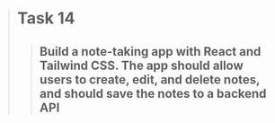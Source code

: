 > # Task 14
> > ## Build a note-taking app with React and Tailwind CSS. The app should allow users to create, edit, and delete notes, and should save the notes to a backend API

